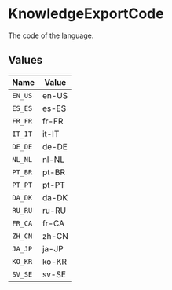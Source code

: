 # KnowledgeExportCode

The code of the language.


## Values

| Name    | Value   |
| ------- | ------- |
| `EN_US` | en-US   |
| `ES_ES` | es-ES   |
| `FR_FR` | fr-FR   |
| `IT_IT` | it-IT   |
| `DE_DE` | de-DE   |
| `NL_NL` | nl-NL   |
| `PT_BR` | pt-BR   |
| `PT_PT` | pt-PT   |
| `DA_DK` | da-DK   |
| `RU_RU` | ru-RU   |
| `FR_CA` | fr-CA   |
| `ZH_CN` | zh-CN   |
| `JA_JP` | ja-JP   |
| `KO_KR` | ko-KR   |
| `SV_SE` | sv-SE   |